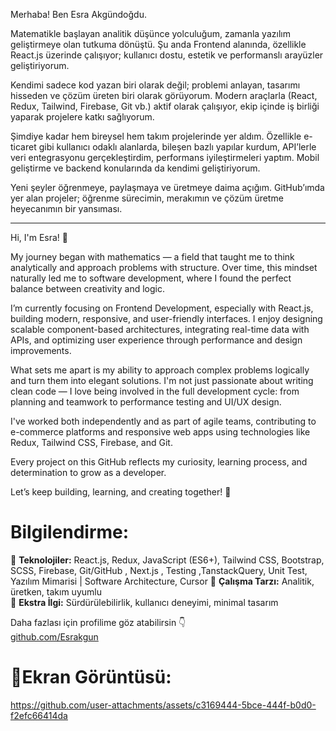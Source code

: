 Merhaba! Ben Esra Akgündoğdu.

Matematikle başlayan analitik düşünce yolculuğum, zamanla yazılım geliştirmeye olan tutkuma dönüştü. Şu anda Frontend alanında, özellikle React.js üzerinde çalışıyor; kullanıcı dostu, estetik ve performanslı arayüzler geliştiriyorum.

Kendimi sadece kod yazan biri olarak değil; problemi anlayan, tasarımı hisseden ve çözüm üreten biri olarak görüyorum. Modern araçlarla (React, Redux, Tailwind, Firebase, Git vb.) aktif olarak çalışıyor, ekip içinde iş birliği yaparak projelere katkı sağlıyorum.

Şimdiye kadar hem bireysel hem takım projelerinde yer aldım. Özellikle e-ticaret gibi kullanıcı odaklı alanlarda, bileşen bazlı yapılar kurdum, API’lerle veri entegrasyonu gerçekleştirdim, performans iyileştirmeleri yaptım. Mobil geliştirme ve backend konularında da kendimi geliştiriyorum.

Yeni şeyler öğrenmeye, paylaşmaya ve üretmeye daima açığım. GitHub’ımda yer alan projeler; öğrenme sürecimin, merakımın ve çözüm üretme heyecanımın bir yansıması.
________________________________________________________________________________________________________________________________________________________________________________________________________________________________________________________________________
Hi, I'm Esra! 👋

My journey began with mathematics — a field that taught me to think analytically and approach problems with structure. Over time, this mindset naturally led me to software development, where I found the perfect balance between creativity and logic.

I’m currently focusing on Frontend Development, especially with React.js, building modern, responsive, and user-friendly interfaces. I enjoy designing scalable component-based architectures, integrating real-time data with APIs, and optimizing user experience through performance and design improvements.

What sets me apart is my ability to approach complex problems logically and turn them into elegant solutions. I'm not just passionate about writing clean code — I love being involved in the full development cycle: from planning and teamwork to performance testing and UI/UX design.

I've worked both independently and as part of agile teams, contributing to e-commerce platforms and responsive web apps using technologies like Redux, Tailwind CSS, Firebase, and Git.

Every project on this GitHub reflects my curiosity, learning process, and determination to grow as a developer.

Let’s keep building, learning, and creating together! 🚀

# Bilgilendirme:
📌 **Teknolojiler:** React.js, Redux, JavaScript (ES6+), Tailwind CSS, Bootstrap, SCSS, Firebase, Git/GitHub , Next.js , Testing ,TanstackQuery, Unit Test, Yazılım Mimarisi | Software Architecture, Cursor
📌 **Çalışma Tarzı:** Analitik, üretken, takım uyumlu   
📌 **Ekstra İlgi:** Sürdürülebilirlik, kullanıcı deneyimi, minimal tasarım

Daha fazlası için profilime göz atabilirsin 👇  
[github.com/Esrakgun](https://github.com/Esrakgun)

# 📸Ekran Görüntüsü:

https://github.com/user-attachments/assets/c3169444-5bce-444f-b0d0-f2efc66414da


